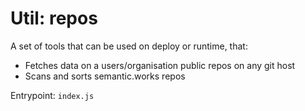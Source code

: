 # Util: repos

A set of tools that can be used on deploy or runtime, that:
- Fetches data on a users/organisation public repos on any git host
- Scans and sorts semantic.works repos

Entrypoint: `index.js`

